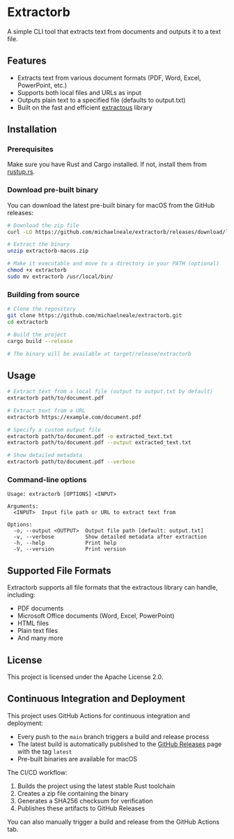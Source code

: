 # Extractorb

A simple CLI tool that extracts text from documents and outputs it to a text file.

## Features

- Extracts text from various document formats (PDF, Word, Excel, PowerPoint, etc.)
- Supports both local files and URLs as input
- Outputs plain text to a specified file (defaults to output.txt)
- Built on the fast and efficient [extractous](https://github.com/yobix-ai/extractous) library

## Installation

### Prerequisites

Make sure you have Rust and Cargo installed. If not, install them from [rustup.rs](https://rustup.rs/).

### Download pre-built binary

You can download the latest pre-built binary for macOS from the GitHub releases:

```bash
# Download the zip file
curl -LO https://github.com/michaelneale/extractorb/releases/download/latest/extractorb-macos.zip

# Extract the binary
unzip extractorb-macos.zip

# Make it executable and move to a directory in your PATH (optional)
chmod +x extractorb
sudo mv extractorb /usr/local/bin/
```

### Building from source

```bash
# Clone the repository
git clone https://github.com/michaelneale/extractorb.git
cd extractorb

# Build the project
cargo build --release

# The binary will be available at target/release/extractorb
```

## Usage

```bash
# Extract text from a local file (output to output.txt by default)
extractorb path/to/document.pdf

# Extract text from a URL
extractorb https://example.com/document.pdf

# Specify a custom output file
extractorb path/to/document.pdf -o extracted_text.txt
extractorb path/to/document.pdf --output extracted_text.txt

# Show detailed metadata
extractorb path/to/document.pdf --verbose
```

### Command-line options

```
Usage: extractorb [OPTIONS] <INPUT>

Arguments:
  <INPUT>  Input file path or URL to extract text from

Options:
  -o, --output <OUTPUT>  Output file path [default: output.txt]
  -v, --verbose          Show detailed metadata after extraction
  -h, --help             Print help
  -V, --version          Print version
```

## Supported File Formats

Extractorb supports all file formats that the extractous library can handle, including:
- PDF documents
- Microsoft Office documents (Word, Excel, PowerPoint)
- HTML files
- Plain text files
- And many more

## License

This project is licensed under the Apache License 2.0.

## Continuous Integration and Deployment

This project uses GitHub Actions for continuous integration and deployment:

- Every push to the `main` branch triggers a build and release process
- The latest build is automatically published to the [GitHub Releases](https://github.com/michaelneale/extractorb/releases/tag/latest) page with the tag `latest`
- Pre-built binaries are available for macOS

The CI/CD workflow:
1. Builds the project using the latest stable Rust toolchain
2. Creates a zip file containing the binary
3. Generates a SHA256 checksum for verification
4. Publishes these artifacts to GitHub Releases

You can also manually trigger a build and release from the GitHub Actions tab.